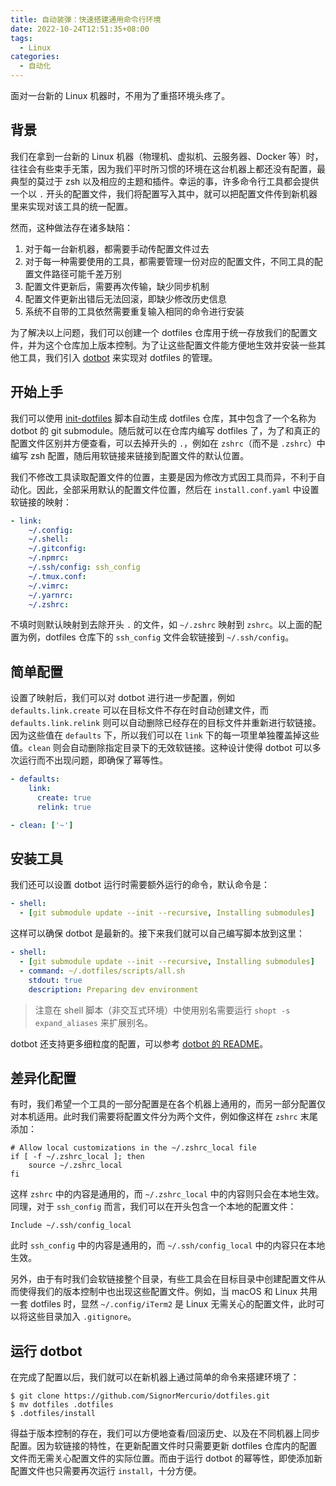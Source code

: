 ```yaml
---
title: 自动装弹：快速搭建通用命令行环境
date: 2022-10-24T12:51:35+08:00
tags:
  - Linux
categories:
  - 自动化
---
```


面对一台新的 Linux 机器时，不用为了重搭环境头疼了。

<!--more-->

## 背景

我们在拿到一台新的 Linux 机器（物理机、虚拟机、云服务器、Docker 等）时，往往会有些束手无策，因为我们平时所习惯的环境在这台机器上都还没有配置，最典型的莫过于 zsh 以及相应的主题和插件。幸运的事，许多命令行工具都会提供一个以 `.` 开头的配置文件，我们将配置写入其中，就可以把配置文件传到新机器里来实现对该工具的统一配置。

然而，这种做法存在诸多缺陷：

1. 对于每一台新机器，都需要手动传配置文件过去
2. 对于每一种需要使用的工具，都需要管理一份对应的配置文件，不同工具的配置文件路径可能千差万别
3. 配置文件更新后，需要再次传输，缺少同步机制
4. 配置文件更新出错后无法回滚，即缺少修改历史信息
5. 系统不自带的工具依然需要重复输入相同的命令进行安装

为了解决以上问题，我们可以创建一个 dotfiles 仓库用于统一存放我们的配置文件，并为这个仓库加上版本控制。为了让这些配置文件能方便地生效并安装一些其他工具，我们引入 [dotbot](https://github.com/anishathalye/dotbot) 来实现对 dotfiles 的管理。

## 开始上手

我们可以使用 [init-dotfiles](https://github.com/Vaelatern/init-dotfiles) 脚本自动生成 dotfiles 仓库，其中包含了一个名称为 dotbot 的 git submodule。随后就可以在仓库内编写 dotfiles 了，为了和真正的配置文件区别并方便查看，可以去掉开头的 `.`，例如在 `zshrc`（而不是 `.zshrc`）中编写 zsh 配置，随后用软链接来链接到配置文件的默认位置。

我们不修改工具读取配置文件的位置，主要是因为修改方式因工具而异，不利于自动化。因此，全部采用默认的配置文件位置，然后在 `install.conf.yaml` 中设置软链接的映射：

```yaml
- link:
    ~/.config: 
    ~/.shell: 
    ~/.gitconfig: 
    ~/.npmrc: 
    ~/.ssh/config: ssh_config
    ~/.tmux.conf: 
    ~/.vimrc: 
    ~/.yarnrc: 
    ~/.zshrc: 
```

不填时则默认映射到去除开头 `.` 的文件，如 `~/.zshrc` 映射到 `zshrc`。以上面的配置为例，dotfiles 仓库下的 `ssh_config` 文件会软链接到 `~/.ssh/config`。

## 简单配置

设置了映射后，我们可以对 dotbot 进行进一步配置，例如 `defaults.link.create` 可以在目标文件不存在时自动创建文件，而 `defaults.link.relink` 则可以自动删除已经存在的目标文件并重新进行软链接。因为这些值在 `defaults` 下，所以我们可以在 `link` 下的每一项里单独覆盖掉这些值。`clean` 则会自动删除指定目录下的无效软链接。这种设计使得 dotbot 可以多次运行而不出现问题，即确保了幂等性。

```yaml
- defaults:
    link:
      create: true
      relink: true

- clean: ['~']
```

## 安装工具

我们还可以设置 dotbot 运行时需要额外运行的命令，默认命令是：

```yaml
- shell:
  - [git submodule update --init --recursive, Installing submodules]
```

这样可以确保 dotbot 是最新的。接下来我们就可以自己编写脚本放到这里：

```yaml
- shell:
  - [git submodule update --init --recursive, Installing submodules]
  - command: ~/.dotfiles/scripts/all.sh
    stdout: true
    description: Preparing dev environment
```

> 注意在 shell 脚本（非交互式环境）中使用别名需要运行 `shopt -s expand_aliases` 来扩展别名。

dotbot 还支持更多细粒度的配置，可以参考 [dotbot 的 README](https://github.com/anishathalye/dotbot)。

## 差异化配置

有时，我们希望一个工具的一部分配置是在各个机器上通用的，而另一部分配置仅对本机适用。此时我们需要将配置文件分为两个文件，例如像这样在 `zshrc` 末尾添加：

```shell
# Allow local customizations in the ~/.zshrc_local file
if [ -f ~/.zshrc_local ]; then
    source ~/.zshrc_local
fi
```

这样 `zshrc` 中的内容是通用的，而 `~/.zshrc_local` 中的内容则只会在本地生效。同理，对于 `ssh_config` 而言，我们可以在开头包含一个本地的配置文件：

```
Include ~/.ssh/config_local
```

此时 `ssh_config` 中的内容是通用的，而 `~/.ssh/config_local` 中的内容只在本地生效。

另外，由于有时我们会软链接整个目录，有些工具会在目标目录中创建配置文件从而使得我们的版本控制中也出现这些配置文件。例如，当 macOS 和 Linux 共用一套 dotfiles 时，显然 `~/.config/iTerm2` 是 Linux 无需关心的配置文件，此时可以将这些目录加入 `.gitignore`。

## 运行 dotbot

在完成了配置以后，我们就可以在新机器上通过简单的命令来搭建环境了：

```shell
$ git clone https://github.com/SignorMercurio/dotfiles.git
$ mv dotfiles .dotfiles
$ .dotfiles/install
```

得益于版本控制的存在，我们可以方便地查看/回滚历史、以及在不同机器上同步配置。因为软链接的特性，在更新配置文件时只需要更新 dotfiles 仓库内的配置文件而无需关心配置文件的实际位置。而由于运行 dotbot 的幂等性，即使添加新配置文件也只需要再次运行 `install`，十分方便。
